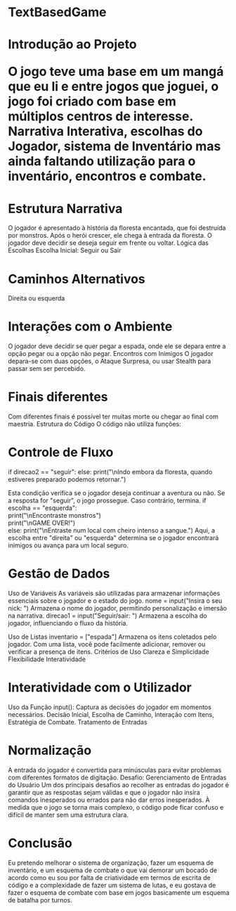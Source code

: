 <h1> TextBasedGame <h1>

<h1> Introdução ao Projeto 

O jogo teve uma base em um mangá que eu li e entre jogos que joguei, o jogo foi criado com base em múltiplos centros de interesse. 
Narrativa Interativa, escolhas do Jogador, sistema de Inventário mas ainda faltando utilização para o inventário, encontros e combate.

<h1> Estrutura Narrativa</h1>

O jogador é apresentado à história da floresta encantada, que foi destruída por monstros. Após o herói crescer, ele chega à entrada da floresta. O jogador deve decidir se deseja seguir em frente ou voltar. 
Lógica das Escolhas 
Escolha Inicial: Seguir ou Sair 

<h1> Caminhos Alternativos </h1>
Direita ou esquerda 

<h1> Interações com o Ambiente </h1>
O jogador deve decidir se quer pegar a espada, onde ele se depara entre a opção pegar ou a opção não pegar. 
Encontros com Inimigos 
O jogador depara-se com duas opções, o Ataque Surpresa, ou usar Stealth para passar sem ser percebido. 

<h1> Finais diferentes </h1>
Com diferentes finais é possível ter muitas morte ou chegar ao final com maestria. 
Estrutura do Código  
O código não utiliza funções: 

<h1> Controle de Fluxo </h1>
if direcao2 == "seguir": 
else: 
    print("\nIndo embora da floresta, quando estiveres preparado podemos retornar.") 

Esta condição verifica se o jogador deseja continuar a aventura ou não. Se a resposta for "seguir", o jogo prossegue. Caso contrário, termina. 
if escolha == "esquerda":  
print("\nEncontraste monstros")  
print("\nGAME OVER!")  
else: 
print("\nEntraste num local com cheiro intenso a sangue.") 
Aqui, a escolha entre "direita" ou "esquerda" determina se o jogador encontrará inimigos ou avança para um local seguro. 

<h1> Gestão de Dados </h1>

Uso de Variáveis 
As variáveis são utilizadas para armazenar informações essenciais sobre o jogador e o estado do jogo. 
nome = input("Insira o seu nick: ") 
Armazena o nome do jogador, permitindo personalização e imersão na narrativa. 
direcao1 = input("Seguir/sair: ") 
Armazena a escolha do jogador, influenciando o fluxo da história. 

Uso de Listas 
inventario = ["espada"] 
Armazena os itens coletados pelo jogador. Com uma lista, você pode facilmente adicionar, remover ou verificar a presença de itens. 
Critérios de Uso 
Clareza e Simplicidade 
Flexibilidade 
Interatividade 

<h1> Interatividade com o Utilizador </h1>
Uso da Função input(): Captura as decisões do jogador em momentos necessários. 
Decisão Inicial, 
Escolha de Caminho, 
Interação com Itens, 
Estratégia de Combate. 
Tratamento de Entradas 

<h1> Normalização </h1> A entrada do jogador é convertida para minúsculas para evitar problemas com diferentes formatos de digitação. 
Desafio: Gerenciamento de Entradas do Usuário  
Um dos principais desafios ao recolher as entradas do jogador é garantir que as respostas sejam válidas e que o jogador não insira comandos inesperados ou errados para não dar erros inesperados. 
À medida que o jogo se torna mais complexo, o código pode ficar confuso e difícil de manter sem uma estrutura clara. 

<h1> Conclusão </h1>
Eu pretendo melhorar o sistema de organização, fazer um esquema de inventário, e um esquema de combate o que vai demorar um bocado de acordo como eu sou por falta de criatividade em termos de escrita de código e a complexidade de fazer um sistema de lutas, e eu gostava de fazer o esquema de combate com base em jogos basicamente um esquema de batalha por turnos. </h1>
